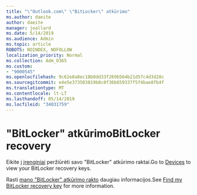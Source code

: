 ```yaml
---
title: "\"Outlook.com\" \"BitLocker\" atkūrimo"
ms.author: daeite
author: daeite
manager: joallard
ms.date: 5/14/2019
ms.audience: Admin
ms.topic: article
ROBOTS: NOINDEX, NOFOLLOW
localization_priority: Normal
ms.collection: Adm_O365
ms.custom:
- "9000545"
ms.openlocfilehash: 9c62e8a0ec18b0dd33f269b564b21d57c4d3d28c
ms.sourcegitcommit: e4e5e373503819b0c0f36b659337f5f4bae8fb4f
ms.translationtype: MT
ms.contentlocale: lt-LT
ms.lasthandoff: 05/14/2019
ms.locfileid: "34031759"
---
```

# <a name="bitlocker-recovery"></a><span data-ttu-id="6bc97-102">"BitLocker" atkūrimo</span><span class="sxs-lookup"><span data-stu-id="6bc97-102">BitLocker recovery</span></span>

<span data-ttu-id="6bc97-103">Eikite į [įrenginiai](https://account.microsoft.com/devices/recoverykey) peržiūrėti savo "BitLocker" atkūrimo raktai.</span><span class="sxs-lookup"><span data-stu-id="6bc97-103">Go to [Devices](https://account.microsoft.com/devices/recoverykey) to view your BitLocker recovery keys.</span></span>

<span data-ttu-id="6bc97-104">Rasti [mano "BitLocker" atkūrimo rakto](https://support.microsoft.com/help/4026181) daugiau informacijos.</span><span class="sxs-lookup"><span data-stu-id="6bc97-104">See [Find my BitLocker recovery key](https://support.microsoft.com/help/4026181) for more information.</span></span>